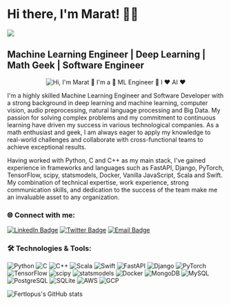 # Hi there, I'm Marat! 🤖👋
![](https://komarev.com/ghpvc/?username=fertlopus)


## Machine Learning Engineer | Deep Learning | Math Geek | Software Engineer

<p align="center">
  <img src="" alt="Hi, I'm Marat 👋 I'm a 🚀 ML Engineer 🚀 I ❤️ AI ❤️">
</p>

I'm a highly skilled Machine Learning Engineer and Software Developer with a strong background in deep learning and machine learning, computer vision, audio preprocessing, natural language processing and Big Data. My passion for solving complex problems and my commitment to continuous learning have driven my success in various technological companies. As a math enthusiast and geek, I am always eager to apply my knowledge to real-world challenges and collaborate with cross-functional teams to achieve exceptional results.

Having worked with Python, C and C++ as my main stack, I've gained experience in frameworks and languages such as FastAPI, Django, PyTorch, TensorFlow, scipy, statsmodels, Docker, Vanilla JavaScript, Scala and Swift. My combination of technical expertise, work experience, strong communication skills, and dedication to the success of the team make me an invaluable asset to any organization.

### 🌐 Connect with me:

[![LinkedIn Badge](https://img.shields.io/badge/-LinkedIn-blue?style=flat-square&logo=Linkedin&logoColor=white&link=https://www.linkedin.com/in/maratmovlamov/)](https://www.linkedin.com/in/maratmovlamov/)
[![Twitter Badge](https://img.shields.io/badge/-Twitter-1ca0f1?style=flat-square&logo=twitter&logoColor=white&link=https://twitter.com/pythonmaverick)](https://twitter.com/pythonmaverick)
[![Email Badge](https://img.shields.io/badge/-Email-EA4335?style=flat-square&logo=Gmail&logoColor=white&link=mailto:maratmovlamov2017@gmail.com)](mailto:maratmovlamov2017@gmail.com)

### 🛠️ Technologies & Tools:

![Python](https://img.shields.io/badge/-Python-3776AB?style=flat-square&logo=python&logoColor=yellow)
![C](https://img.shields.io/badge/-C-A8B9CC?style=flat-square&logo=c&logoColor=blue)
![C++](https://img.shields.io/badge/-C++-00599C?style=flat-square&logo=c%2B%2B&logoColor=white)
![Scala](https://img.shields.io/badge/Scala-DC322F?style=flat-square&logo=scala&logoColor=white)
![Swift](https://img.shields.io/badge/Swift-FA7343?style=flat-square&logo=swift&logoColor=white)
![FastAPI](https://img.shields.io/badge/-FastAPI-009688?style=flat-square&logo=FastAPI&logoColor=white)
![Django](https://img.shields.io/badge/-Django-092E20?style=flat-square&logo=django&logoColor=white)
![PyTorch](https://img.shields.io/badge/-PyTorch-EE4C2C?style=flat-square&logo=PyTorch&logoColor=white)
![TensorFlow](https://img.shields.io/badge/-TensorFlow-FF6F00?style=flat-square&logo=TensorFlow&logoColor=white)
![scipy](https://img.shields.io/badge/-scipy-8CAAE6?style=flat-square&logo=scipy&logoColor=white)
![statsmodels](https://img.shields.io/badge/-statsmodels-FAB00E?style=flat-square&logo=statsmodels&logoColor=white)
![Docker](https://img.shields.io/badge/-Docker-2496ED?style=flat-square&logo=Docker&logoColor=white)
![MongoDB](https://img.shields.io/badge/MongoDB-4EA94B?style=flat-square&logo=mongodb&logoColor=white)
![MySQL](https://img.shields.io/badge/MySQL-005C84?style=flat-square&logo=mysql&logoColor=white)
![PostgreSQL](https://img.shields.io/badge/PostgreSQL-316192?style=flat-square&logo=postgresql&logoColor=white)
![SQLite](https://img.shields.io/badge/SQLite-07405E?style=flat-square&logo=sqlite&logoColor=white)
![AWS](https://img.shields.io/badge/Amazon_AWS-FF9900?style=flat-square&logo=amazonaws&logoColor=white)
![GCP](https://img.shields.io/badge/Google_Cloud-4285F4?style=flat-square&logo=google-cloud&logoColor=white)

![Fertlopus's GitHub stats](https://github-readme-stats.vercel.app/api?username=fertlopus&count_private=true&show_icont=true&theme=dracula) 
